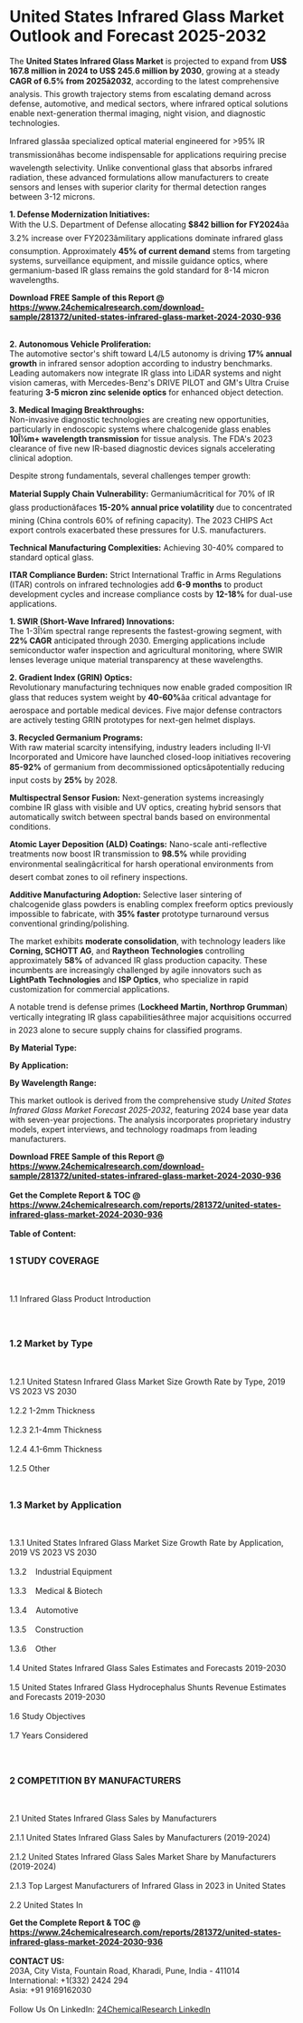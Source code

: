 <h1>United States Infrared Glass Market Outlook and Forecast 2025-2032</h1><p>The <strong>United States Infrared Glass Market</strong> is projected to expand from <strong>US$ 167.8 million in 2024 to US$ 245.6 million by 2030</strong>, growing at a steady <strong>CAGR of 6.5% from 2025â2032</strong>, according to the latest comprehensive analysis. This growth trajectory stems from escalating demand across defense, automotive, and medical sectors, where infrared optical solutions enable next-generation thermal imaging, night vision, and diagnostic technologies.</p><p>Infrared glassâa specialized optical material engineered for &gt;95% IR transmissionâhas become indispensable for applications requiring precise wavelength selectivity. Unlike conventional glass that absorbs infrared radiation, these advanced formulations allow manufacturers to create sensors and lenses with superior clarity for thermal detection ranges between 3-12 microns.</p><p><strong>1. Defense Modernization Initiatives:</strong><br>
With the U.S. Department of Defense allocating <strong>$842 billion for FY2024</strong>âa 3.2% increase over FY2023âmilitary applications dominate infrared glass consumption. Approximately <strong>45% of current demand</strong> stems from targeting systems, surveillance equipment, and missile guidance optics, where germanium-based IR glass remains the gold standard for 8-14 micron wavelengths.</p><div><b>Download FREE Sample of this Report @ 
            <a href="https://www.24chemicalresearch.com/download-sample/281372/united-states-infrared-glass-market-2024-2030-936">
            https://www.24chemicalresearch.com/download-sample/281372/united-states-infrared-glass-market-2024-2030-936</a></b></div><br><p><strong>2. Autonomous Vehicle Proliferation:</strong><br>
The automotive sector's shift toward L4/L5 autonomy is driving <strong>17% annual growth</strong> in infrared sensor adoption according to industry benchmarks. Leading automakers now integrate IR glass into LiDAR systems and night vision cameras, with Mercedes-Benz's DRIVE PILOT and GM's Ultra Cruise featuring <strong>3-5 micron zinc selenide optics</strong> for enhanced object detection.</p><p><strong>3. Medical Imaging Breakthroughs:</strong><br>
Non-invasive diagnostic technologies are creating new opportunities, particularly in endoscopic systems where chalcogenide glass enables <strong>10Î¼m+ wavelength transmission</strong> for tissue analysis. The FDA's 2023 clearance of five new IR-based diagnostic devices signals accelerating clinical adoption.</p><p>Despite strong fundamentals, several challenges temper growth:</p><p><strong>Material Supply Chain Vulnerability:</strong> Germaniumâcritical for 70% of IR glass productionâfaces <strong>15-20% annual price volatility</strong> due to concentrated mining (China controls 60% of refining capacity). The 2023 CHIPS Act export controls exacerbated these pressures for U.S. manufacturers.</p><p><strong>Technical Manufacturing Complexities:</strong> Achieving 30-40% compared to standard optical glass.</p><p><strong>ITAR Compliance Burden:</strong> Strict International Traffic in Arms Regulations (ITAR) controls on infrared technologies add <strong>6-9 months</strong> to product development cycles and increase compliance costs by <strong>12-18%</strong> for dual-use applications.</p><p><strong>1. SWIR (Short-Wave Infrared) Innovations:</strong><br>
The 1-3Î¼m spectral range represents the fastest-growing segment, with <strong>22% CAGR</strong> anticipated through 2030. Emerging applications include semiconductor wafer inspection and agricultural monitoring, where SWIR lenses leverage unique material transparency at these wavelengths.</p><p><strong>2. Gradient Index (GRIN) Optics:</strong><br>
Revolutionary manufacturing techniques now enable graded composition IR glass that reduces system weight by <strong>40-60%</strong>âa critical advantage for aerospace and portable medical devices. Five major defense contractors are actively testing GRIN prototypes for next-gen helmet displays.</p><p><strong>3. Recycled Germanium Programs:</strong><br>
With raw material scarcity intensifying, industry leaders including II-VI Incorporated and Umicore have launched closed-loop initiatives recovering <strong>85-92%</strong> of germanium from decommissioned opticsâpotentially reducing input costs by <strong>25%</strong> by 2028.</p><p><strong>Multispectral Sensor Fusion:</strong> Next-generation systems increasingly combine IR glass with visible and UV optics, creating hybrid sensors that automatically switch between spectral bands based on environmental conditions.</p><p><strong>Atomic Layer Deposition (ALD) Coatings:</strong> Nano-scale anti-reflective treatments now boost IR transmission to <strong>98.5%</strong> while providing environmental sealingâcritical for harsh operational environments from desert combat zones to oil refinery inspections.</p><p><strong>Additive Manufacturing Adoption:</strong> Selective laser sintering of chalcogenide glass powders is enabling complex freeform optics previously impossible to fabricate, with <strong>35% faster</strong> prototype turnaround versus conventional grinding/polishing.</p><p>The market exhibits <strong>moderate consolidation</strong>, with technology leaders like <strong>Corning, SCHOTT AG</strong>, and <strong>Raytheon Technologies</strong> controlling approximately <strong>58%</strong> of advanced IR glass production capacity. These incumbents are increasingly challenged by agile innovators such as <strong>LightPath Technologies</strong> and <strong>ISP Optics</strong>, who specialize in rapid customization for commercial applications.</p><p>A notable trend is defense primes (<strong>Lockheed Martin, Northrop Grumman</strong>) vertically integrating IR glass capabilitiesâthree major acquisitions occurred in 2023 alone to secure supply chains for classified programs.</p><p><strong>By Material Type:</strong></p><p><strong>By Application:</strong></p><p><strong>By Wavelength Range:</strong></p><p>This market outlook is derived from the comprehensive study <em>United States Infrared Glass Market Forecast 2025-2032</em>, featuring 2024 base year data with seven-year projections. The analysis incorporates proprietary industry models, expert interviews, and technology roadmaps from leading manufacturers.</p><div><b>Download FREE Sample of this Report @ 
            <a href="https://www.24chemicalresearch.com/download-sample/281372/united-states-infrared-glass-market-2024-2030-936">
            https://www.24chemicalresearch.com/download-sample/281372/united-states-infrared-glass-market-2024-2030-936</a></b></div><br><div><b>Get the Complete Report & TOC @ 
            <a href="https://www.24chemicalresearch.com/reports/281372/united-states-infrared-glass-market-2024-2030-936">
            https://www.24chemicalresearch.com/reports/281372/united-states-infrared-glass-market-2024-2030-936</a></b></div><br>
            <b>Table of Content:</b><p><h2><span style="font-size:16px"><strong>1 STUDY COVERAGE</strong></span></h2><br />
<p>1.1 Infrared Glass Product Introduction</p><br />
<h2><span style="font-size:16px"><strong>1.2 Market by Type</strong></span></h2><br />
<p>1.2.1 United Statesn Infrared Glass Market Size Growth Rate by Type, 2019 VS 2023 VS 2030<br /><br />
1.2.2 1-2mm Thickness&nbsp;&nbsp; &nbsp;<br /><br />
1.2.3 2.1-4mm Thickness<br /><br />
1.2.4 4.1-6mm Thickness<br /><br />
1.2.5 Other<br /><br />
<h2><span style="font-size:16px"><strong>1.3 Market by Application</strong></span></h2><br />
<p>1.3.1 United States Infrared Glass Market Size Growth Rate by Application, 2019 VS 2023 VS 2030<br /><br />
1.3.2&nbsp;&nbsp; &nbsp;Industrial Equipment<br /><br />
1.3.3&nbsp;&nbsp; &nbsp;Medical & Biotech<br /><br />
1.3.4&nbsp;&nbsp; &nbsp;Automotive<br /><br />
1.3.5&nbsp;&nbsp; &nbsp;Construction<br /><br />
1.3.6&nbsp;&nbsp; &nbsp;Other<br /><br />
1.4 United States Infrared Glass Sales Estimates and Forecasts 2019-2030<br /><br />
1.5 United States Infrared Glass Hydrocephalus Shunts Revenue Estimates and Forecasts 2019-2030<br /><br />
1.6 Study Objectives<br /><br />
1.7 Years Considered</p><br />
<h2><span style="font-size:16px"><strong>2 COMPETITION BY MANUFACTURERS</strong></span></h2><br />
<p>2.1 United States Infrared Glass Sales by Manufacturers<br /><br />
2.1.1 United States Infrared Glass Sales by Manufacturers (2019-2024)<br /><br />
2.1.2 United States Infrared Glass Sales Market Share by Manufacturers (2019-2024)<br /><br />
2.1.3 Top Largest Manufacturers of Infrared Glass in 2023 in United States<br /><br />
2.2 United States In</p><div><b>Get the Complete Report & TOC @ 
            <a href="https://www.24chemicalresearch.com/reports/281372/united-states-infrared-glass-market-2024-2030-936">
            https://www.24chemicalresearch.com/reports/281372/united-states-infrared-glass-market-2024-2030-936</a></b></div><br><b>CONTACT US:</b><br>
            203A, City Vista, Fountain Road, Kharadi, Pune, India - 411014<br>
            International: +1(332) 2424 294<br>
            Asia: +91 9169162030 <br><br>
            Follow Us On LinkedIn: <a href="https://www.linkedin.com/company/24chemicalresearch/">24ChemicalResearch LinkedIn</a>